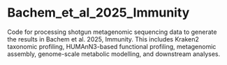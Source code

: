 # Bachem_et_al_2025_Immunity
Code for processing shotgun metagenomic sequencing data to generate the results in Bachem et al. 2025, Immunity. This includes Kraken2 taxonomic profiling, HUMAnN3-based functional profiling, metagenomic assembly, genome-scale metabolic modelling, and downstream analyses.
